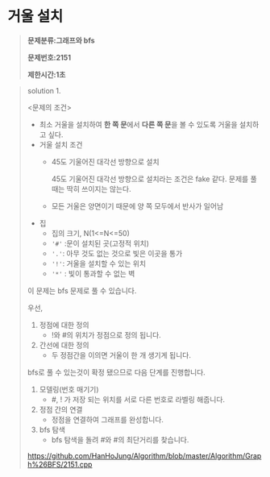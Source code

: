 # 거울 설치

> **문제분류:그래프와 bfs**
>
> **문제번호:2151**
>
> **제한시간:1초**

> solution 1.
>
> 
>
> <문제의 조건>
>
> - 최소 거울을 설치하여 **한 쪽 문**에서 **다른 쪽 문**을 볼 수 있도록 거울을 설치하고 싶다.
> - 거울 설치 조건
>   - 45도 기울어진 대각선 방향으로 설치
>
>     45도 기울어진 대각선 방향으로 설치라는 조건은 fake 같다. 문제를 풀때는 딱히 쓰이지는 않는다.
>
>   - 모든 거울은 양면이기 때문에 양 쪽 모두에서 반사가 일어남
> - 집
>   - 집의 크기, N(1<=N<=50)
>   - `'#'` :문이 설치된 곳(고정적 위치)
>   - `'.'`: 아무 것도 없는 것으로 빛은 이곳을 통가
>   - `'!'`: 거울을 설치할 수 있는 위치
>   - `'*'` : 빛이 통과할 수 없는 벽
>
>   
>
> 
>
> 이 문제는 bfs 문제로 풀 수 있습니다.
>
> 우선,
>
> 1. 정점에 대한 정의
>    - !와 #의 위치가 정점으로 정의 됩니다.
> 2. 간선에 대한 정의
>    - 두 정점간을 이의면 거울이 한 개 생기게 됩니다.
>
> bfs로 풀 수 있는것이 확정 됐으므로 다음 단계를 진행합니다.
>
> 1. 모델링(번호 매기기)
>    - #, ! 가 저장 되는 위치를 서로 다른 번호로 라벨링 해줍니다.
> 2. 정점 간의 연결
>    - 정점을 연결하여 그래프를 완성합니다.
> 3. bfs 탐색
>    - bfs 탐색을 돌려 #와 #의 최단거리를 찾습니다.
>
> https://github.com/HanHoJung/Algorithm/blob/master/Algorithm/Graph%26BFS/2151.cpp












